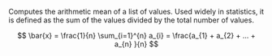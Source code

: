 Computes the arithmetic mean of a list of values. Used widely in statistics, it is defined as the sum of the values divided by the total number of values.

$$
\bar{x} = \frac{1}{n} \sum_{i=1}^{n} a_{i} = \frac{a_{1} + a_{2} + ... + a_{n} }{n}
$$
